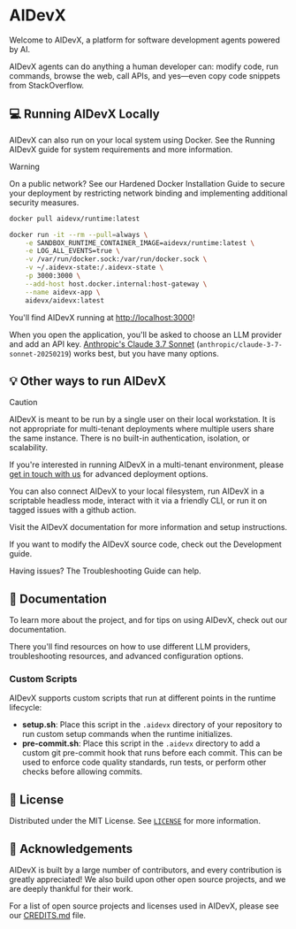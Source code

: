 # AIDevX

Welcome to AIDevX, a platform for software development agents powered by AI.

AIDevX agents can do anything a human developer can: modify code, run commands, browse the web,
call APIs, and yes—even copy code snippets from StackOverflow.

## 💻 Running AIDevX Locally

AIDevX can also run on your local system using Docker.
See the Running AIDevX guide for system requirements and more information.

> [!WARNING]
> On a public network? See our Hardened Docker Installation Guide
> to secure your deployment by restricting network binding and implementing additional security measures.

```bash
docker pull aidevx/runtime:latest

docker run -it --rm --pull=always \
    -e SANDBOX_RUNTIME_CONTAINER_IMAGE=aidevx/runtime:latest \
    -e LOG_ALL_EVENTS=true \
    -v /var/run/docker.sock:/var/run/docker.sock \
    -v ~/.aidevx-state:/.aidevx-state \
    -p 3000:3000 \
    --add-host host.docker.internal:host-gateway \
    --name aidevx-app \
    aidevx/aidevx:latest
```

You'll find AIDevX running at [http://localhost:3000](http://localhost:3000)!

When you open the application, you'll be asked to choose an LLM provider and add an API key.
[Anthropic's Claude 3.7 Sonnet](https://www.anthropic.com/api) (`anthropic/claude-3-7-sonnet-20250219`)
works best, but you have many options.

## 💡 Other ways to run AIDevX

> [!CAUTION]
> AIDevX is meant to be run by a single user on their local workstation.
> It is not appropriate for multi-tenant deployments where multiple users share the same instance. There is no built-in authentication, isolation, or scalability.
>
> If you're interested in running AIDevX in a multi-tenant environment, please
> [get in touch with us](https://docs.google.com/forms/d/e/1FAIpQLSet3VbGaz8z32gW9Wm-Grl4jpt5WgMXPgJ4EDPVmCETCBpJtQ/viewform)
> for advanced deployment options.

You can also connect AIDevX to your local filesystem,
run AIDevX in a scriptable headless mode,
interact with it via a friendly CLI,
or run it on tagged issues with a github action.

Visit the AIDevX documentation for more information and setup instructions.

If you want to modify the AIDevX source code, check out the Development guide.

Having issues? The Troubleshooting Guide can help.

## 📖 Documentation

To learn more about the project, and for tips on using AIDevX,
check out our documentation.

There you'll find resources on how to use different LLM providers,
troubleshooting resources, and advanced configuration options.

### Custom Scripts

AIDevX supports custom scripts that run at different points in the runtime lifecycle:

- **setup.sh**: Place this script in the `.aidevx` directory of your repository to run custom setup commands when the runtime initializes.
- **pre-commit.sh**: Place this script in the `.aidevx` directory to add a custom git pre-commit hook that runs before each commit. This can be used to enforce code quality standards, run tests, or perform other checks before allowing commits.

## 📜 License

Distributed under the MIT License. See [`LICENSE`](./LICENSE) for more information.

## 🙏 Acknowledgements

AIDevX is built by a large number of contributors, and every contribution is greatly appreciated! We also build upon other open source projects, and we are deeply thankful for their work.

For a list of open source projects and licenses used in AIDevX, please see our [CREDITS.md](./CREDITS.md) file.